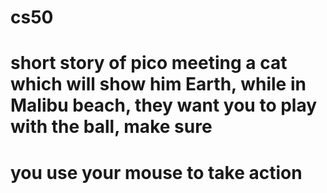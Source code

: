 # cs50
# short story of pico meeting a cat which will show him Earth, while in Malibu beach, they want you to play with the ball, make sure
# you use your mouse to take action
